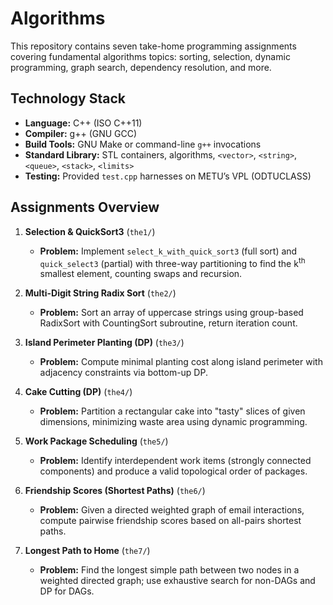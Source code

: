 # Algorithms
This repository contains seven take-home programming assignments covering fundamental algorithms topics: sorting, selection, dynamic programming, graph search, dependency resolution, and more.


## Technology Stack
- **Language:** C++ (ISO C++11)  
- **Compiler:** g++ (GNU GCC)  
- **Build Tools:** GNU Make or command-line `g++` invocations  
- **Standard Library:** STL containers, algorithms, `<vector>`, `<string>`, `<queue>`, `<stack>`, `<limits>`  
- **Testing:** Provided `test.cpp` harnesses on METU’s VPL (ODTUCLASS)

## Assignments Overview

1. **Selection & QuickSort3** (`the1/`)
   - **Problem:** Implement `select_k_with_quick_sort3` (full sort) and `quick_select3` (partial) with three-way partitioning to find the k<sup>th</sup> smallest element, counting swaps and recursion.

2. **Multi-Digit String Radix Sort** (`the2/`)
   - **Problem:** Sort an array of uppercase strings using group-based RadixSort with CountingSort subroutine, return iteration count. 

3. **Island Perimeter Planting (DP)** (`the3/`)
   - **Problem:** Compute minimal planting cost along island perimeter with adjacency constraints via bottom-up DP. 

4. **Cake Cutting (DP)** (`the4/`)
   - **Problem:** Partition a rectangular cake into "tasty" slices of given dimensions, minimizing waste area using dynamic programming. 

5. **Work Package Scheduling** (`the5/`)
   - **Problem:** Identify interdependent work items (strongly connected components) and produce a valid topological order of packages. 

6. **Friendship Scores (Shortest Paths)** (`the6/`)
   - **Problem:** Given a directed weighted graph of email interactions, compute pairwise friendship scores based on all-pairs shortest paths. 

7. **Longest Path to Home** (`the7/`)
   - **Problem:** Find the longest simple path between two nodes in a weighted directed graph; use exhaustive search for non-DAGs and DP for DAGs.  
